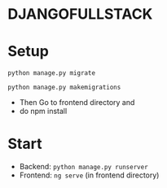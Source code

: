 # DJANGOFULLSTACK

# Setup

```
python manage.py migrate

python manage.py makemigrations
```

- Then Go to frontend directory and
- do npm install

# Start

- Backend: `python manage.py runserver`
- Frontend: `ng serve` (in frontend directory)
